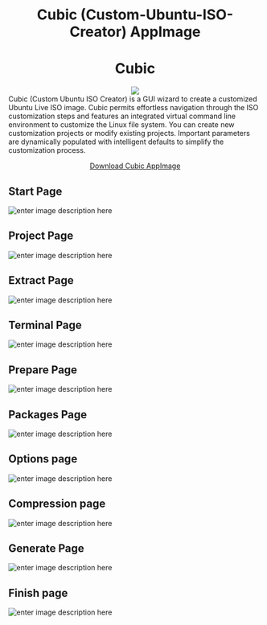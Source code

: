 <div align="center">
<h1>Cubic (Custom-Ubuntu-ISO-Creator) AppImage</h1>    
</div>
<div align="center">
    <h1>Cubic</h1>
    <img src="https://github.com/titenko/Cubic-Custom-Ubuntu-ISO-Creator-AppImage/blob/master/cubic.png?raw=true">
</div>
Cubic (Custom Ubuntu ISO Creator) is a GUI wizard to create a customized Ubuntu Live ISO image.  Cubic permits effortless navigation through the ISO customization steps and features an integrated virtual command line environment to customize the Linux file system. You can create new customization projects or modify existing projects. Important parameters are dynamically populated with intelligent defaults to simplify the customization process.


<p style="text-align: center;"><a title="Download Cubic AppImage" href="https://github.com/titenko/Cubic-Custom-Ubuntu-ISO-Creator-AppImage/releases">Download Cubic AppImage</a></p>

## Start Page
![enter image description here](https://github.com/titenko/Cubic-Custom-Ubuntu-ISO-Creator-AppImage/blob/master/img/StartPage.png?raw=true)

## Project Page
![enter image description here](https://github.com/titenko/Cubic-Custom-Ubuntu-ISO-Creator-AppImage/blob/master/img/ProjectPage.png?raw=true)

## Extract Page
![enter image description here](https://github.com/titenko/Cubic-Custom-Ubuntu-ISO-Creator-AppImage/blob/master/img/ExtractPage.png?raw=true)

## Terminal Page
![enter image description here](https://github.com/titenko/Cubic-Custom-Ubuntu-ISO-Creator-AppImage/blob/master/img/TerminalPage.png?raw=true)

## Prepare Page
![enter image description here](https://github.com/titenko/Cubic-Custom-Ubuntu-ISO-Creator-AppImage/blob/master/img/PreparePage.png?raw=true)

## Packages Page
![enter image description here](https://github.com/titenko/Cubic-Custom-Ubuntu-ISO-Creator-AppImage/blob/master/img/PackagesPage.png?raw=true)

## Options page
![enter image description here](https://github.com/titenko/Cubic-Custom-Ubuntu-ISO-Creator-AppImage/blob/master/img/OptionsPage.png?raw=true)

## Compression page
![enter image description here](https://github.com/titenko/Cubic-Custom-Ubuntu-ISO-Creator-AppImage/blob/master/img/CompressionPage.png?raw=true)

## Generate Page
![enter image description here](https://github.com/titenko/Cubic-Custom-Ubuntu-ISO-Creator-AppImage/blob/master/img/GeneratePage.png?raw=true)

## Finish page
![enter image description here](https://github.com/titenko/Cubic-Custom-Ubuntu-ISO-Creator-AppImage/blob/master/img/FinishPage.png?raw=true)
